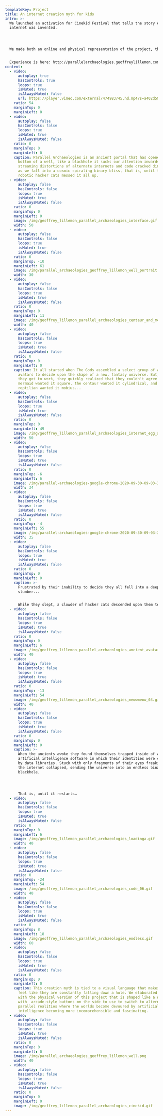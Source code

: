 ```yaml
---
templateKey: Project
title: An internet creation myth for kids
intro: >-
  We launched an activation for Cinekid Festival that tells the story of how the
  internet was invented.




  We made both an online and physical representation of the project, that allowed us to create an immersive world that works on all devices, installation, mobile and desktop so regardless of the physical position you can escape into a well and unleash your imagination.


  Experience is here: http://parallelarchaeologies.geoffreylillemon.com/
content:
  - video:
      autoplay: true
      hasControls: true
      loops: true
      isMuted: true
      isAlwaysMuted: false
      url: https://player.vimeo.com/external/474983745.hd.mp4?s=a402d59aec7d280571da04e8849f3eaa049ccf4e&profile_id=174
    ratio: 54
    marginTop: 0
    marginLeft: 0
  - video:
      autoplay: false
      hasControls: false
      loops: true
      isMuted: true
      isAlwaysMuted: false
    ratio: 0
    marginTop: 0
    marginLeft: 0
    caption: Parallel Archaeologies is an ancient portal that has opened up at the
      bottom of a well, like a blackhole it sucks our attention inwards
      streaming distortions of alternate internets and code cracked dimensions
      as we fall into a cosmic spiraling binary bliss, that is, until the
      robotic hacker cats messed it all up.
  - video:
      autoplay: false
      hasControls: false
      loops: true
      isMuted: true
      isAlwaysMuted: false
    ratio: 0
    marginTop: 0
    marginLeft: 0
    image: /img/geoffrey_lillemon_parallel_archaeologies_interface.gif
    width: 50
  - video:
      autoplay: false
      hasControls: false
      loops: true
      isMuted: true
      isAlwaysMuted: false
    ratio: 0
    marginTop: -10
    marginLeft: 61
    image: /img/parallel_archaeologies_geoffrey_lillemon_well_portrait.png
    width: 30
  - video:
      autoplay: false
      hasControls: false
      loops: true
      isMuted: true
      isAlwaysMuted: false
    ratio: 0
    marginTop: 0
    marginLeft: 11
    image: /img/geoffrey_lillemon_parallel_archaeologies_centaur_and_mermaid.gif
    width: 40
  - video:
      autoplay: false
      hasControls: false
      loops: true
      isMuted: true
      isAlwaysMuted: false
    ratio: 0
    marginTop: 0
    marginLeft: 0
    caption: It all started when The Gods assembled a select group of ancient
      avatars to decide upon the shape of a new, fantasy universe. But, once
      they got to work, they quickly realized that they couldn't agree! The
      mermaid wanted it square, the centaur wanted it cylindrical, and the
      reptilian wanted it mobius...
  - video:
      autoplay: false
      hasControls: false
      loops: true
      isMuted: true
      isAlwaysMuted: false
    ratio: 0
    marginTop: 0
    marginLeft: 49
    image: /img/geoffrey_lillemon_parallel_archaeologies_internet_egg_and_cylinder.gif
    width: 50
  - video:
      autoplay: false
      hasControls: false
      loops: true
      isMuted: true
      isAlwaysMuted: false
    ratio: 0
    marginTop: -6
    marginLeft: 6
    image: /img/parallel-archaeologies-google-chrome-2020-09-30-09-03-31-01811.png
    width: 34
  - video:
      autoplay: false
      hasControls: false
      loops: true
      isMuted: true
      isAlwaysMuted: false
    ratio: 0
    marginTop: -4
    marginLeft: 55
    image: /img/parallel-archaeologies-google-chrome-2020-09-30-09-03-31-01547.png
    width: 35
  - video:
      autoplay: false
      hasControls: false
      loops: true
      isMuted: true
      isAlwaysMuted: false
    ratio: 0
    marginTop: 0
    marginLeft: 0
    caption: >-
      Frustrated by their inability to decide they all fell into a deep
      slumber...


      While they slept, a clowder of hacker cats descended upon them to steal their avatar code and send it to an AI engine, essentially spoiling their plans.
  - video:
      autoplay: false
      hasControls: false
      loops: true
      isMuted: true
      isAlwaysMuted: false
    ratio: 0
    marginTop: 0
    marginLeft: 6
    image: /img/geoffrey_lillemon_parallel_archaeologies_ancient_avatar_04.gif
    width: 40
  - video:
      autoplay: false
      hasControls: false
      loops: true
      isMuted: true
      isAlwaysMuted: false
    ratio: 0
    marginTop: -13
    marginLeft: 54
    image: /img/geoffrey_lillemon_parallel_archaeologies_meowmeow_03.gif
    width: 40
  - video:
      autoplay: false
      hasControls: false
      loops: true
      isMuted: true
      isAlwaysMuted: false
    ratio: 0
    marginTop: 0
    marginLeft: 0
    caption: >-
      When the ancients awoke they found themselves trapped inside of an
      artificial intelligence software in which their identities were consumed
      by data libraries. Stuck with only fragments of their eyes freaking out,
      the internet collapsed, sending the universe into an endless binary
      blackhole.




      That is, until it restarts…
  - video:
      autoplay: false
      hasControls: false
      loops: true
      isMuted: true
      isAlwaysMuted: false
    ratio: 0
    marginTop: 0
    marginLeft: 6
    image: /img/geoffrey_lillemon_parallel_archaeologies_loadinga.gif
    width: 40
  - video:
      autoplay: false
      hasControls: false
      loops: true
      isMuted: true
      isAlwaysMuted: false
    ratio: 0
    marginTop: -24
    marginLeft: 54
    image: /img/geoffrey_lillemon_parallel_archaeologies_code_06.gif
    width: 40
  - video:
      autoplay: false
      hasControls: false
      loops: true
      isMuted: true
      isAlwaysMuted: false
    ratio: 0
    marginTop: 8
    marginLeft: 18
    image: /img/geoffrey_lillemon_parallel_archaeologies_endless.gif
    width: 60
  - video:
      autoplay: false
      hasControls: false
      loops: true
      isMuted: true
      isAlwaysMuted: false
    ratio: 0
    marginTop: 0
    marginLeft: 0
    caption: This creation myth is tied to a visual language that makes its audience
      feel like they are constantly falling down a hole. We elaborated on that
      with the physical version of this project that is shaped like a well,
      with  arcade-style buttons on the side to use to switch to alternative
      parallel realities where the worlds become devoured by artificial
      intelligence becoming more incomprehensible and fascinating.
  - video:
      autoplay: false
      hasControls: false
      loops: true
      isMuted: true
      isAlwaysMuted: false
    ratio: 0
    marginTop: 0
    marginLeft: 0
    image: /img/parallel_archaeologies_geoffrey_lillemon_well.png
    width: 40
  - video:
      autoplay: false
      hasControls: false
      loops: true
      isMuted: true
      isAlwaysMuted: false
    ratio: 0
    marginTop: 0
    marginLeft: 0
    image: /img/geoffrey_lillemon_parallel_archaeologies_cinekid.gif
---
```

